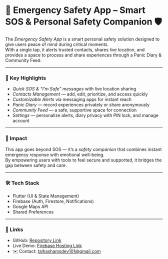 # 🚨 Emergency Safety App – Smart SOS & Personal Safety Companion 🛡

The *Emergency Safety App* is a smart personal safety solution designed to give users peace of mind during critical moments.  
With a single tap, it alerts trusted contacts, shares live location, and provides a space to process and share experiences through a Panic Diary & Community Feed.

---

### 🚀 Key Highlights
- *Quick SOS & “I’m Safe” messages* with live location sharing  
- *Contacts Management* — add, edit, prioritize, and access quickly  
- *Customizable Alerts* via messaging apps for instant reach  
- *Panic Diary* — record experiences privately or share anonymously  
- *Community Feed* — a safe, supportive space for connection  
- *Settings* — personalize alerts, diary privacy with PIN lock, and manage account  

---

### 🌟 Impact
This app goes beyond SOS — it’s a *safety companion* that combines instant emergency response with emotional well-being.  
By empowering users with tools to feel secure and supported, it bridges the gap between safety and care.

---

### 🛠 Tech Stack
- Flutter (UI & State Management)  
- Firebase (Auth, Firestore, Notifications)  
- Google Maps API  
- Shared Preferences  

---

### 🔗 Links
- GitHub: [Repository Link](https://github.com/talhashams01/Emergency_safety_app.git)  
- Live Demo: [Firebase Hosting Link](https://safe-her-app.web.app)
- ✉️ Contact: talhashamsdev101@gmail.com
